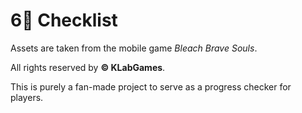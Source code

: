 # **6🌟 Checklist**

Assets are taken from the mobile game *Bleach Brave Souls*.

All rights reserved by **©	KLabGames**.

This is purely a fan-made project to serve as a progress checker for players.
